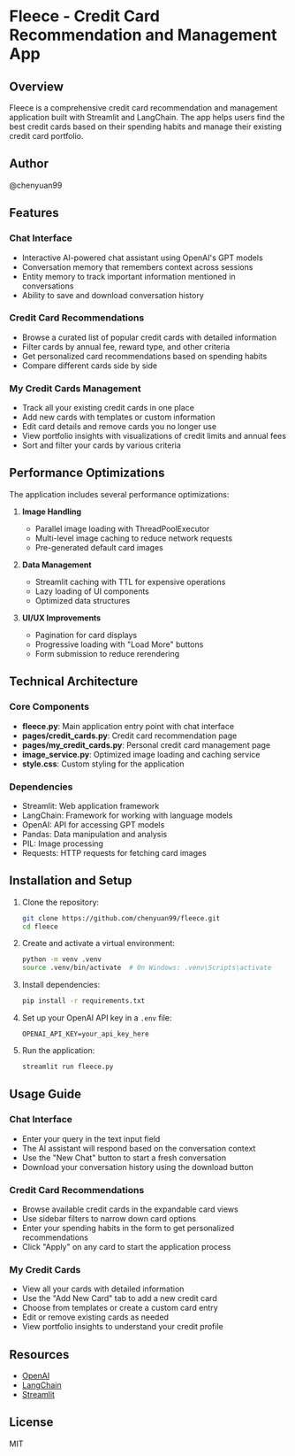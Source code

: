 # Fleece - Credit Card Recommendation and Management App

## Overview

Fleece is a comprehensive credit card recommendation and management application built with Streamlit and LangChain. The app helps users find the best credit cards based on their spending habits and manage their existing credit card portfolio.

## Author

@chenyuan99

## Features

### Chat Interface
- Interactive AI-powered chat assistant using OpenAI's GPT models
- Conversation memory that remembers context across sessions
- Entity memory to track important information mentioned in conversations
- Ability to save and download conversation history

### Credit Card Recommendations
- Browse a curated list of popular credit cards with detailed information
- Filter cards by annual fee, reward type, and other criteria
- Get personalized card recommendations based on spending habits
- Compare different cards side by side

### My Credit Cards Management
- Track all your existing credit cards in one place
- Add new cards with templates or custom information
- Edit card details and remove cards you no longer use
- View portfolio insights with visualizations of credit limits and annual fees
- Sort and filter your cards by various criteria

## Performance Optimizations

The application includes several performance optimizations:

1. **Image Handling**
   - Parallel image loading with ThreadPoolExecutor
   - Multi-level image caching to reduce network requests
   - Pre-generated default card images

2. **Data Management**
   - Streamlit caching with TTL for expensive operations
   - Lazy loading of UI components
   - Optimized data structures

3. **UI/UX Improvements**
   - Pagination for card displays
   - Progressive loading with "Load More" buttons
   - Form submission to reduce rerendering

## Technical Architecture

### Core Components
- **fleece.py**: Main application entry point with chat interface
- **pages/credit_cards.py**: Credit card recommendation page
- **pages/my_credit_cards.py**: Personal credit card management page
- **image_service.py**: Optimized image loading and caching service
- **style.css**: Custom styling for the application

### Dependencies
- Streamlit: Web application framework
- LangChain: Framework for working with language models
- OpenAI: API for accessing GPT models
- Pandas: Data manipulation and analysis
- PIL: Image processing
- Requests: HTTP requests for fetching card images

## Installation and Setup

1. Clone the repository:
   ```bash
   git clone https://github.com/chenyuan99/fleece.git
   cd fleece
   ```

2. Create and activate a virtual environment:
   ```bash
   python -m venv .venv
   source .venv/bin/activate  # On Windows: .venv\Scripts\activate
   ```

3. Install dependencies:
   ```bash
   pip install -r requirements.txt
   ```

4. Set up your OpenAI API key in a `.env` file:
   ```
   OPENAI_API_KEY=your_api_key_here
   ```

5. Run the application:
   ```bash
   streamlit run fleece.py
   ```

## Usage Guide

### Chat Interface
- Enter your query in the text input field
- The AI assistant will respond based on the conversation context
- Use the "New Chat" button to start a fresh conversation
- Download your conversation history using the download button

### Credit Card Recommendations
- Browse available credit cards in the expandable card views
- Use sidebar filters to narrow down card options
- Enter your spending habits in the form to get personalized recommendations
- Click "Apply" on any card to start the application process

### My Credit Cards
- View all your cards with detailed information
- Use the "Add New Card" tab to add a new credit card
- Choose from templates or create a custom card entry
- Edit or remove existing cards as needed
- View portfolio insights to understand your credit profile

## Resources

- [OpenAI](https://openai.com/)
- [LangChain](https://langchain.readthedocs.io/)
- [Streamlit](https://streamlit.io/)

## License

MIT

